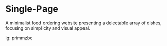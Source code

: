 # Single-Page
A minimalist food ordering website presenting a delectable array of dishes, focusing on simplicity and visual appeal.

ig: primmzbc
